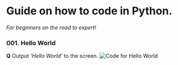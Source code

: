 # Guide on how to code in Python.
*For beginners on the road to expert!*

###  001. Hello World
**Q**  Output *'Hello World'* to the screen.
![Code for Hello World](https://i.imgur.com/ABnhejs.png)